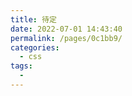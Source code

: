 ```yaml
---
title: 待定
date: 2022-07-01 14:43:40
permalink: /pages/0c1bb9/
categories:
  - css
tags:
  - 
---
```


